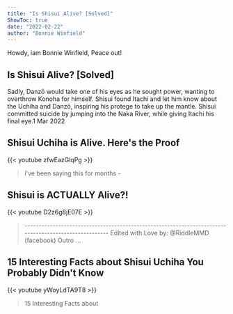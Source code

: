 ```yaml
---
title: "Is Shisui Alive? [Solved]"
ShowToc: true 
date: "2022-02-22"
author: "Bonnie Winfield" 
---
```


Howdy, iam Bonnie Winfield, Peace out!
## Is Shisui Alive? [Solved]
 Sadly, Danzō would take one of his eyes as he sought power, wanting to overthrow Konoha for himself. Shisui found Itachi and let him know about the Uchiha and Danzō, inspiring his protege to take up the mantle. Shisui committed suicide by jumping into the Naka River, while giving Itachi his final eye.1 Mar 2022

## Shisui Uchiha is Alive. Here's the Proof
{{< youtube zfwEazGlqPg >}}
>i've been saying this for months - 

## Shisui is ACTUALLY Alive?!
{{< youtube D2z6g8jE07E >}}
>------------------------------------------------------------------------------------------------------ Edited with Love by: @RiddleMMD (facebook) Outro ...

## 15 Interesting Facts about Shisui Uchiha You Probably Didn't Know
{{< youtube yWoyLdTA9T8 >}}
>15 Interesting Facts about 

